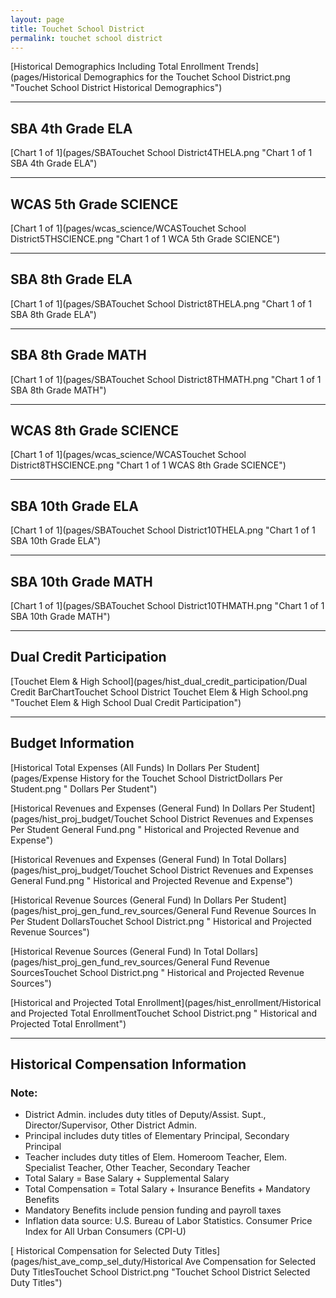 ```yaml
---
layout: page
title: Touchet School District
permalink: touchet school district
---
```



[Historical Demographics Including Total Enrollment Trends](pages/Historical Demographics for the Touchet School District.png "Touchet School District Historical Demographics")

___

## SBA 4th Grade ELA

[Chart 1 of 1](pages/SBATouchet School District4THELA.png "Chart 1 of 1 SBA 4th Grade ELA")


___

## WCAS 5th Grade SCIENCE

[Chart 1 of 1](pages/wcas_science/WCASTouchet School District5THSCIENCE.png "Chart 1 of 1 WCA 5th Grade SCIENCE")


___

## SBA 8th Grade ELA

[Chart 1 of 1](pages/SBATouchet School District8THELA.png "Chart 1 of 1 SBA 8th Grade ELA")


___

## SBA 8th Grade MATH

[Chart 1 of 1](pages/SBATouchet School District8THMATH.png "Chart 1 of 1 SBA 8th Grade MATH")


___

## WCAS 8th Grade SCIENCE

[Chart 1 of 1](pages/wcas_science/WCASTouchet School District8THSCIENCE.png "Chart 1 of 1 WCAS 8th Grade SCIENCE")


___

## SBA 10th Grade ELA

[Chart 1 of 1](pages/SBATouchet School District10THELA.png "Chart 1 of 1 SBA 10th Grade ELA")


___

## SBA 10th Grade MATH

[Chart 1 of 1](pages/SBATouchet School District10THMATH.png "Chart 1 of 1 SBA 10th Grade MATH")


___

## Dual Credit Participation

[Touchet Elem & High School](pages/hist_dual_credit_participation/Dual Credit BarChartTouchet School District Touchet Elem & High School.png "Touchet Elem & High School Dual Credit Participation")


___

## Budget Information

[Historical Total Expenses (All Funds) In Dollars Per Student](pages/Expense History for the Touchet School DistrictDollars Per Student.png " Dollars Per Student")

[Historical Revenues and Expenses (General Fund) In Dollars Per Student](pages/hist_proj_budget/Touchet School District Revenues and Expenses Per Student General Fund.png " Historical and Projected Revenue and Expense")

[Historical Revenues and Expenses (General Fund) In Total Dollars](pages/hist_proj_budget/Touchet School District Revenues and Expenses General Fund.png " Historical and Projected Revenue and Expense")

[Historical Revenue Sources (General Fund) In Dollars Per Student](pages/hist_proj_gen_fund_rev_sources/General Fund Revenue Sources In Per Student DollarsTouchet School District.png " Historical and Projected Revenue Sources")

[Historical Revenue Sources (General Fund) In Total Dollars](pages/hist_proj_gen_fund_rev_sources/General Fund Revenue SourcesTouchet School District.png " Historical and Projected Revenue Sources")

[Historical and Projected Total Enrollment](pages/hist_enrollment/Historical and Projected Total EnrollmentTouchet School District.png " Historical and Projected Total Enrollment")


___

## Historical Compensation Information
### Note:
- District Admin. includes duty titles of Deputy/Assist. Supt., Director/Supervisor, Other District Admin.
- Principal includes duty titles of Elementary Principal, Secondary Principal
- Teacher includes duty titles of Elem. Homeroom Teacher, Elem. Specialist Teacher, Other Teacher, Secondary Teacher
- Total Salary = Base Salary + Supplemental Salary
- Total Compensation = Total Salary + Insurance Benefits + Mandatory Benefits
- Mandatory Benefits include pension funding and payroll taxes
- Inflation data source: U.S. Bureau of Labor Statistics. Consumer Price Index for All Urban Consumers (CPI-U)

[ Historical Compensation for Selected Duty Titles](pages/hist_ave_comp_sel_duty/Historical Ave Compensation for Selected Duty TitlesTouchet School District.png "Touchet School District Selected Duty Titles")

